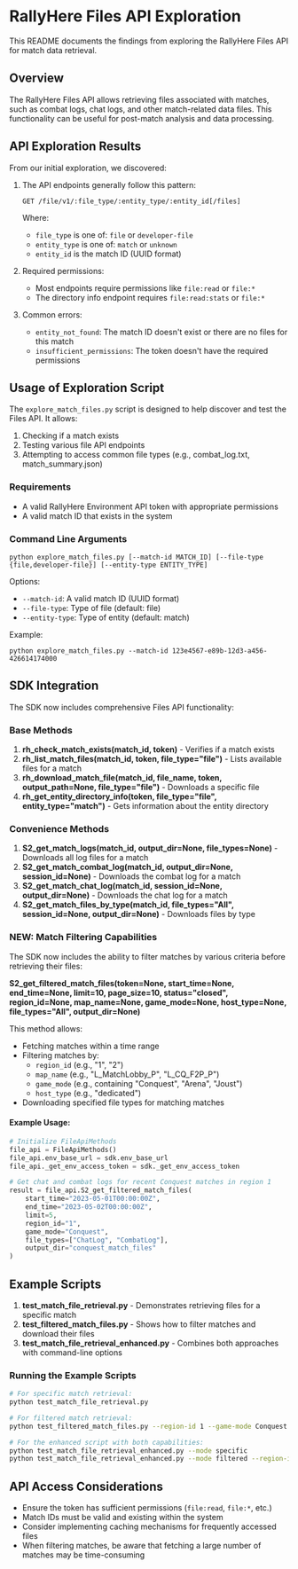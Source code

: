 # RallyHere Files API Exploration

This README documents the findings from exploring the RallyHere Files API for match data retrieval.

## Overview

The RallyHere Files API allows retrieving files associated with matches, such as combat logs, chat logs, and other match-related data files. This functionality can be useful for post-match analysis and data processing.

## API Exploration Results

From our initial exploration, we discovered:

1. The API endpoints generally follow this pattern:
   ```
   GET /file/v1/:file_type/:entity_type/:entity_id[/files]
   ```
   
   Where:
   - `file_type` is one of: `file` or `developer-file`
   - `entity_type` is one of: `match` or `unknown`
   - `entity_id` is the match ID (UUID format)

2. Required permissions:
   - Most endpoints require permissions like `file:read` or `file:*`
   - The directory info endpoint requires `file:read:stats` or `file:*`

3. Common errors:
   - `entity_not_found`: The match ID doesn't exist or there are no files for this match
   - `insufficient_permissions`: The token doesn't have the required permissions

## Usage of Exploration Script

The `explore_match_files.py` script is designed to help discover and test the Files API. It allows:

1. Checking if a match exists
2. Testing various file API endpoints
3. Attempting to access common file types (e.g., combat_log.txt, match_summary.json)

### Requirements

- A valid RallyHere Environment API token with appropriate permissions
- A valid match ID that exists in the system

### Command Line Arguments

```
python explore_match_files.py [--match-id MATCH_ID] [--file-type {file,developer-file}] [--entity-type ENTITY_TYPE]
```

Options:
- `--match-id`: A valid match ID (UUID format)
- `--file-type`: Type of file (default: file)
- `--entity-type`: Type of entity (default: match)

Example:
```
python explore_match_files.py --match-id 123e4567-e89b-12d3-a456-426614174000
```

## SDK Integration

The SDK now includes comprehensive Files API functionality:

### Base Methods

1. **rh_check_match_exists(match_id, token)** - Verifies if a match exists
2. **rh_list_match_files(match_id, token, file_type="file")** - Lists available files for a match
3. **rh_download_match_file(match_id, file_name, token, output_path=None, file_type="file")** - Downloads a specific file
4. **rh_get_entity_directory_info(token, file_type="file", entity_type="match")** - Gets information about the entity directory

### Convenience Methods

1. **S2_get_match_logs(match_id, output_dir=None, file_types=None)** - Downloads all log files for a match
2. **S2_get_match_combat_log(match_id, output_dir=None, session_id=None)** - Downloads the combat log for a match
3. **S2_get_match_chat_log(match_id, session_id=None, output_dir=None)** - Downloads the chat log for a match
4. **S2_get_match_files_by_type(match_id, file_types="All", session_id=None, output_dir=None)** - Downloads files by type

### NEW: Match Filtering Capabilities

The SDK now includes the ability to filter matches by various criteria before retrieving their files:

**S2_get_filtered_match_files(token=None, start_time=None, end_time=None, limit=10, page_size=10, status="closed", region_id=None, map_name=None, game_mode=None, host_type=None, file_types="All", output_dir=None)**

This method allows:
- Fetching matches within a time range
- Filtering matches by:
  - `region_id` (e.g., "1", "2")
  - `map_name` (e.g., "L_MatchLobby_P", "L_CQ_F2P_P")
  - `game_mode` (e.g., containing "Conquest", "Arena", "Joust")
  - `host_type` (e.g., "dedicated")
- Downloading specified file types for matching matches

#### Example Usage:

```python
# Initialize FileApiMethods
file_api = FileApiMethods()
file_api.env_base_url = sdk.env_base_url
file_api._get_env_access_token = sdk._get_env_access_token

# Get chat and combat logs for recent Conquest matches in region 1
result = file_api.S2_get_filtered_match_files(
    start_time="2023-05-01T00:00:00Z",
    end_time="2023-05-02T00:00:00Z",
    limit=5,
    region_id="1",
    game_mode="Conquest",
    file_types=["ChatLog", "CombatLog"],
    output_dir="conquest_match_files"
)
```

## Example Scripts

1. **test_match_file_retrieval.py** - Demonstrates retrieving files for a specific match
2. **test_filtered_match_files.py** - Shows how to filter matches and download their files
3. **test_match_file_retrieval_enhanced.py** - Combines both approaches with command-line options

### Running the Example Scripts

```bash
# For specific match retrieval:
python test_match_file_retrieval.py

# For filtered match retrieval:
python test_filtered_match_files.py --region-id 1 --game-mode Conquest --file-types ChatLog,CombatLog

# For the enhanced script with both capabilities:
python test_match_file_retrieval_enhanced.py --mode specific
python test_match_file_retrieval_enhanced.py --mode filtered --region-id 1 --game-mode Arena
```

## API Access Considerations

- Ensure the token has sufficient permissions (`file:read`, `file:*`, etc.)
- Match IDs must be valid and existing within the system
- Consider implementing caching mechanisms for frequently accessed files
- When filtering matches, be aware that fetching a large number of matches may be time-consuming 